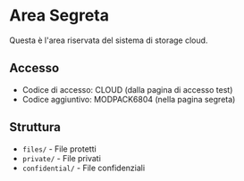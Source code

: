 # Area Segreta

Questa è l'area riservata del sistema di storage cloud.

## Accesso
- Codice di accesso: CLOUD (dalla pagina di accesso test)
- Codice aggiuntivo: MODPACK6804 (nella pagina segreta)

## Struttura
- `files/` - File protetti
- `private/` - File privati
- `confidential/` - File confidenziali

